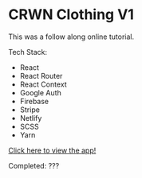 # CRWN Clothing V1

This was a follow along online tutorial.

Tech Stack: 

- React
- React Router
- React Context
- Google Auth
- Firebase
- Stripe
- Netlify
- SCSS
- Yarn

[Click here to view the app!](https://monsters-rolodexv2.netlify.app/)
<p>Completed: ???</p>